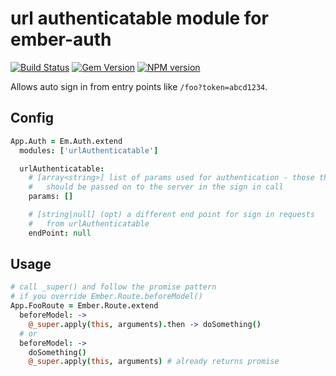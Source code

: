 # url authenticatable module for ember-auth

[![Build Status](https://secure.travis-ci.org/heartsentwined/ember-auth-module-url-authenticatable.png)](http://travis-ci.org/heartsentwined/ember-auth-module-url-authenticatable)
[![Gem Version](https://badge.fury.io/rb/ember-auth-module-url_authenticatable-source.png)](http://badge.fury.io/rb/ember-auth-module-url_authenticatable-source)
[![NPM version](https://badge.fury.io/js/ember-auth.png)](http://badge.fury.io/js/ember-auth-module-url-authenticatable)

Allows auto sign in from entry points like `/foo?token=abcd1234`.

## Config

```coffeescript
App.Auth = Em.Auth.extend
  modules: ['urlAuthenticatable']

  urlAuthenticatable:
    # [array<string>] list of params used for authentication - those that
    #   should be passed on to the server in the sign in call
    params: []

    # [string|null] (opt) a different end point for sign in requests
    #   from urlAuthenticatable
    endPoint: null
```

## Usage

```coffeescript
# call _super() and follow the promise pattern
# if you override Ember.Route.beforeModel()
App.FooRoute = Ember.Route.extend
  beforeModel: ->
    @_super.apply(this, arguments).then -> doSomething()
  # or
  beforeModel: ->
    doSomething()
    @_super.apply(this, arguments) # already returns promise
```
